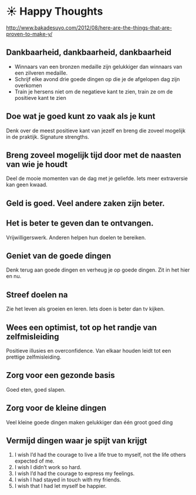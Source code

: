 # ☀️ Happy Thoughts
http://www.bakadesuyo.com/2012/08/here-are-the-things-that-are-proven-to-make-y/
## Dankbaarheid, dankbaarheid, dankbaarheid
- Winnaars van een bronzen medaille zijn gelukkiger dan winnaars van een zilveren medaille.
- Schrijf elke avond drie goede dingen op die je de afgelopen dag zijn overkomen
- Train je hersens niet om de negatieve kant te zien, train ze om de positieve kant te zien
## Doe wat je goed kunt zo vaak als je kunt
Denk over de meest positieve kant van jezelf en breng die zoveel mogelijk in de praktijk. Signature strengths.
## Breng zoveel mogelijk tijd door met de naasten van wie je houdt
Deel de mooie momenten van de dag met je geliefde. Iets meer extraversie kan geen kwaad.
## Geld is goed. Veel andere zaken zijn beter.
## Het is beter te geven dan te ontvangen.
Vrijwilligerswerk. Anderen helpen hun doelen te bereiken.
## Geniet van de goede dingen
Denk terug aan goede dingen en verheug je op goede dingen. Zit in het hier en nu.
## Streef doelen na
Zie het leven als groeien en leren. Iets doen is beter dan tv kijken.
## Wees een optimist, tot op het randje van zelfmisleiding
Positieve illusies en overconfidence. Van elkaar houden leidt tot een prettige zelfmisleiding.
## Zorg voor een gezonde basis
Goed eten, goed slapen.
## Zorg voor de kleine dingen
Veel kleine goede dingen maken gelukkiger dan één groot goed ding
## Vermijd dingen waar je spijt van krijgt
1. I wish I’d had the courage to live a life true to myself, not the life others expected of me.
2. I wish I didn’t work so hard.
3. I wish I’d had the courage to express my feelings.
4. I wish I had stayed in touch with my friends.
5. I wish that I had let myself be happier.